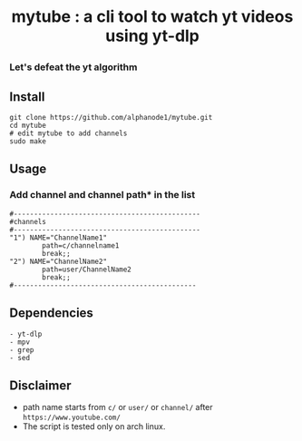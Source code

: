 # <p align="center">mytube : a cli tool to watch yt videos using yt-dlp</p>

### Let's defeat the yt algorithm

## Install
```
git clone https://github.com/alphanode1/mytube.git
cd mytube
# edit mytube to add channels
sudo make
```

## Usage

### Add channel and channel path* in the list
```
#----------------------------------------------
#channels
#----------------------------------------------
"1") NAME="ChannelName1"
		path=c/channelname1
		break;;
"2") NAME="ChannelName2"
		path=user/ChannelName2
		break;;
#---------------------------------------------
```
## Dependencies
```
- yt-dlp
- mpv
- grep
- sed
```
## Disclaimer
- path name starts from `c/` or `user/` or `channel/` after `https://www.youtube.com/`
- The script is tested only on arch linux.
